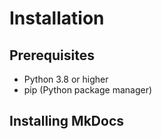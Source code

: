 # Installation

## Prerequisites
- Python 3.8 or higher
- pip (Python package manager)

## Installing MkDocs
